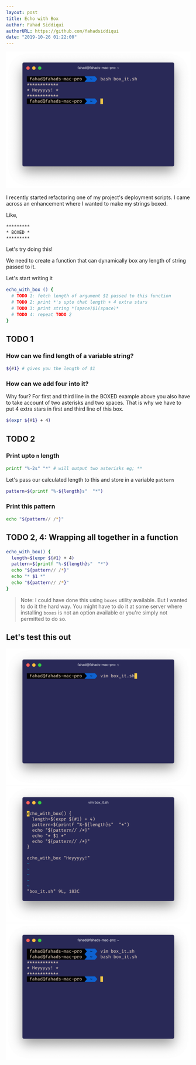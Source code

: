 ```yaml
---
layout: post
title: Echo with Box
author: Fahad Siddiqui
authorURL: https://github.com/fahadsiddiqui
date: "2019-10-26 01:22:00"
---
```


![](/assets/posts/echo-with-box/0.png)

I recently started refactoring one of my project's deployment scripts. I came across an enhancement where I wanted to make my strings boxed.

Like,
```
*********
* BOXED *
*********
```

Let's try doing this!

We need to create a function that can dynamically box any length of string passed to it. 

Let's start writing it 

```bash
echo_with_box () {
  # TODO 1: fetch length of argument $1 passed to this function
  # TODO 2: print *'s upto that length + 4 extra stars
  # TODO 3: print string *(space)$1(space)*
  # TODO 4: repeat TODO 2
}
```

## TODO 1

###  How can we find length of a variable string?

```bash
${#1} # gives you the length of $1
```

### How can we add four into it?

Why four? For first and third line in the BOXED example above you also have to take account of two asterisks and two spaces. That is why we have to put 4 extra stars in first and third line of this box.

```bash
$(expr ${#1} + 4)
```

## TODO 2

### Print upto `n` length

```bash
printf "%-2s" "*" # will output two asterisks eg; **
```

Let's pass our calculated length to this and store in a variable `pattern`

```bash
pattern=$(printf "%-${length}s"  "*")
```

### Print this pattern

```bash
echo "${pattern// /*}"
```

## TODO 2, 4: Wrapping all together in a function

```bash
echo_with_box() {
  length=$(expr ${#1} + 4) 
  pattern=$(printf "%-${length}s"  "*") 
  echo "${pattern// /*}" 
  echo "* $1 *" 
  echo "${pattern// /*}"
}
```

> Note: I could have done this using `boxes` utility available. But I wanted to do it the hard way. You might have to do it at some server where installing `boxes` is not an option available or you're simply not permitted to do so.

## Let's test this out
![](/assets/posts/echo-with-box/1.png)
![](/assets/posts/echo-with-box/2.png)
![](/assets/posts/echo-with-box/3.png)

